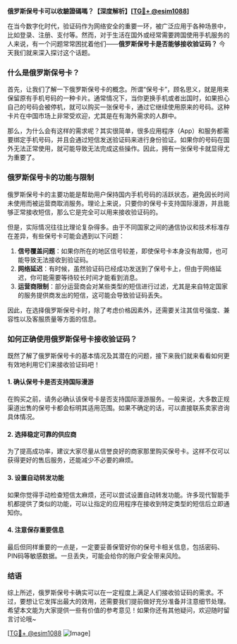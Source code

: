 **俄罗斯保号卡可以收驗證碼嗎？【深度解析】[[TG💪+ @esim1088](https://t.me/s/esim1088)]**

在当今数字化时代，验证码作为网络安全的重要一环，被广泛应用于各种场景中，比如登录、注册、支付等。然而，对于生活在国外或经常需要跨国使用手机服务的人来说，有一个问题常常困扰着他们——**俄罗斯保号卡是否能够接收验证码？** 今天我们就来深入探讨这个话题。

### 什么是俄罗斯保号卡？

首先，让我们了解一下俄罗斯保号卡的概念。所谓“保号卡”，顾名思义，就是用来保留原有手机号码的一种卡片。通常情况下，当你更换手机或者出国时，如果担心自己的号码会被停机，就可以购买一张保号卡，通过它继续使用原来的号码。这种卡片在中国市场上非常受欢迎，尤其是在有海外需求的人群中。

那么，为什么会有这样的需求呢？其实很简单，很多应用程序（App）和服务都需要绑定手机号码，并且会通过短信发送验证码来进行身份验证。如果你的号码在国外无法正常使用，就可能导致无法完成这些操作。因此，拥有一张保号卡就显得尤为重要了。

### 俄罗斯保号卡的功能与限制

俄罗斯保号卡的主要功能是帮助用户保持国内手机号码的活跃状态，避免因长时间未使用而被运营商取消服务。理论上来说，只要你的保号卡支持国际漫游，并且能够正常接收短信，那么它是完全可以用来接收验证码的。

但是，实际情况往往比理论复杂得多。由于不同国家之间的通信协议和技术标准存在差异，有些保号卡可能会遇到以下问题：

1. **信号覆盖问题**：如果你所在的地区信号较差，即使保号卡本身没有故障，也可能导致无法接收到验证码。
2. **网络延迟**：有时候，虽然验证码已经成功发送到了保号卡上，但由于网络延迟，你可能需要等待较长时间才能看到消息。
3. **运营商限制**：部分运营商会对某些类型的短信进行过滤，尤其是来自特定国家的服务提供商发出的短信，这可能会导致验证码丢失。

因此，在选择俄罗斯保号卡时，除了考虑价格因素外，还需要关注其信号强度、兼容性以及客服质量等方面的信息。

### 如何正确使用俄罗斯保号卡接收验证码？

既然了解了俄罗斯保号卡的基本情况及其潜在的问题，接下来我们就来看看如何更有效地利用它们来接收验证码吧！

#### 1. 确认保号卡是否支持国际漫游
在购买之前，请务必确认该保号卡是否支持国际漫游服务。一般来说，大多数正规渠道出售的保号卡都会标明其适用范围。如果不确定的话，可以直接联系卖家咨询具体情况。

#### 2. 选择稳定可靠的供应商
为了提高成功率，建议大家尽量从信誉良好的商家那里购买保号卡。这样不仅可以获得更好的售后服务，还能减少不必要的麻烦。

#### 3. 设置自动转发功能
如果你觉得手动检查短信太麻烦，还可以尝试设置自动转发功能。许多现代智能手机都提供了类似的功能，可以让指定的应用程序在接收到特定类型的短信后立即通知你。

#### 4. 注意保存重要信息
最后但同样重要的一点是，一定要妥善保管好你的保号卡相关信息，包括密码、PIN码等敏感数据。一旦丢失，可能会给你的账户安全带来风险。

### 结语

综上所述，俄罗斯保号卡确实可以在一定程度上满足人们接收验证码的需求。不过，要想让它发挥出最大的效用，还需要我们提前做好充分准备并注意细节处理。希望本文能为大家提供一些有价值的参考意见！如果你还有其他疑问，欢迎随时留言讨论哦~

[[TG💪+ @esim1088](https://t.me/s/esim1088) ![Image](https://i.postimg.cc/4NQfJmqS/Snipaste-2025-05-13-00-14-12.png)]